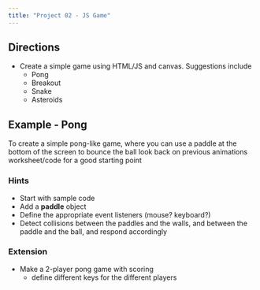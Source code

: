 ```yaml
---
title: "Project 02 - JS Game"
---
```


## Directions

- Create a simple game using HTML/JS and canvas. Suggestions include
  - Pong
  - Breakout
  - Snake
  - Asteroids

## Example - Pong

To create a simple pong-like game, where you can use a paddle at the
bottom of the screen to bounce the ball look back on previous
animations worksheet/code for a good starting point

### Hints
- Start with sample code
- Add a **paddle** object
- Define the appropriate event listeners (mouse? keyboard?)
- Detect collisions between the paddles and the walls, and between the paddle and the ball,
  and respond accordingly

### Extension

- Make a 2-player pong game with scoring
  - define different keys for the different players
